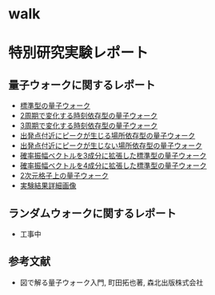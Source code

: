 # walk

# 特別研究実験レポート

## 量子ウォークに関するレポート
- [標準型の量子ウォーク](quantumWalk/標準型の量子ウォーク.ipynb)
- [2周期で変化する時刻依存型の量子ウォーク](quantumWalk/2周期で変化する時刻依存型の量子ウォーク.ipynb)
- [3周期で変化する時刻依存型の量子ウォーク](quantumWalk/3周期で変化する時刻依存型の量子ウォーク.ipynb)
- [出発点付近にピークが生じる場所依存型の量子ウォーク](quantumWalk/出発点付近にピークが生じる場所依存型の量子ウォーク.ipynb)
- [出発点付近にピークが生じない場所依存型の量子ウォーク](quantumWalk/出発点付近にピークが生じない場所依存型の量子ウォーク.ipynb)
- [確率振幅ベクトルを3成分に拡張した標準型の量子ウォーク](quantumWalk/確率振幅ベクトルを3成分に拡張した標準型の量子ウォーク.ipynb)
- [確率振幅ベクトルを4成分に拡張した標準型の量子ウォーク](quantumWalk/確率振幅ベクトルを4成分に拡張した標準型の量子ウォーク.ipynb)
- [2次元格子上の量子ウォーク](quantumWalk/2次元格子上の量子ウォーク.ipynb)
- [実験結果詳細画像](quantumWalk/img)

## ランダムウォークに関するレポート
- 工事中

## 参考文献
- 図で解る量子ウォーク入門, 町田拓也著, 森北出版株式会社
